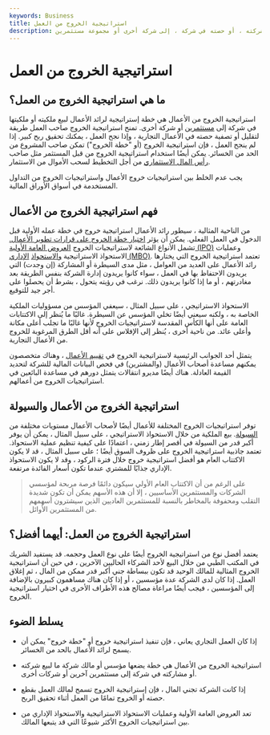 ```yaml
---
keywords: Business
title: استراتيجية الخروج من العمل
description: استراتيجية الخروج من الأعمال هي خطة يضعها المالك لبيع شركته ، أو حصته في شركة ، إلى شركة أخرى أو مجموعة مستثمرين.
---
```


# استراتيجية الخروج من العمل
## ما هي استراتيجية الخروج من العمل؟

استراتيجية الخروج من الأعمال هي خطة إستراتيجية لرائد الأعمال لبيع ملكيته أو ملكيتها في شركة إلى [مستثمرين](/investor) أو شركة أخرى. تمنح استراتيجية الخروج صاحب العمل طريقة لتقليل أو تصفية حصته في الأعمال التجارية ، وإذا نجح العمل ، يمكنك تحقيق ربح كبير. إذا لم ينجح العمل ، فإن استراتيجية الخروج (أو "خطة الخروج") تمكن صاحب المشروع من الحد من الخسائر. يمكن أيضًا استخدام استراتيجية الخروج من قبل المستثمر مثل صاحب [رأس المال الاستثماري](/venturecapitalist) من أجل التخطيط لسحب الأموال من الاستثمار.

يجب عدم الخلط بين استراتيجيات خروج الأعمال واستراتيجيات الخروج من التداول المستخدمة في أسواق الأوراق المالية.

## فهم استراتيجية الخروج من الأعمال

من الناحية المثالية ، سيطور رائد الأعمال استراتيجية خروج في خطة عمله الأولية قبل الدخول في العمل الفعلي. يمكن أن يؤثر [اختيار خطة الخروج على قرارات تطوير الأعمال.](/exit-option) تشمل الأنواع الشائعة لاستراتيجيات الخروج [العروض العامة الأولية (IPO)](/ipo) وعمليات الاستحواذ الاستراتيجية [والاستحواذ](/acquisition) [الإداري (MBO)](/mbo). تعتمد استراتيجية الخروج التي يختارها رائد الأعمال على العديد من العوامل ، مثل مدى السيطرة أو المشاركة (إن وجدت) التي يريدون الاحتفاظ بها في العمل ، سواء كانوا يريدون إدارة الشركة بنفس الطريقة بعد مغادرتهم ، أو ما إذا كانوا يريدون ذلك. نرغب في رؤيته يتحول ، بشرط أن يحصلوا على أجر جيد للتوقيع.

الاستحواذ الاستراتيجي ، على سبيل المثال ، سيعفي المؤسس من مسؤوليات الملكية الخاصة به ، ولكنه سيعني أيضًا تخلي المؤسس عن السيطرة. غالبًا ما يُنظر إلى الاكتتابات العامة على أنها الكأس المقدسة لاستراتيجيات الخروج لأنها غالبًا ما تجلب أعلى مكانة وأعلى عائد. من ناحية أخرى ، يُنظر إلى الإفلاس على أنه أقل الطرق المرغوبة للخروج من الأعمال التجارية.

يتمثل أحد الجوانب الرئيسية لاستراتيجية الخروج في [تقييم الأعمال](/business-valuation) ، وهناك متخصصون يمكنهم مساعدة أصحاب الأعمال (والمشترين) في فحص البيانات المالية للشركة لتحديد القيمة العادلة. هناك أيضًا مديرو انتقالات يتمثل دورهم في مساعدة البائعين في استراتيجيات الخروج من أعمالهم.

## استراتيجية الخروج من الأعمال والسيولة

توفر استراتيجيات الخروج المختلفة للأعمال أيضًا لأصحاب الأعمال مستويات مختلفة من [السيولة](/liquidity). بيع الملكية من خلال الاستحواذ الاستراتيجي ، على سبيل المثال ، يمكن أن يوفر أكبر قدر من السيولة في أقصر إطار زمني ، اعتمادًا على كيفية تنظيم عملية الاستحواذ. تعتمد جاذبية استراتيجية الخروج على ظروف السوق أيضًا ؛ على سبيل المثال ، قد لا يكون الاكتتاب العام هو أفضل استراتيجية خروج خلال فترة الركود ، وقد لا يكون الاستحواذ الإداري جذابًا للمشتري عندما تكون أسعار الفائدة مرتفعة.

> على الرغم من أن الاكتتاب العام الأولي سيكون دائمًا فرصة مربحة لمؤسسي الشركات والمستثمرين الأساسيين ، إلا أن هذه الأسهم يمكن أن تكون شديدة التقلب ومحفوفة بالمخاطر بالنسبة للمستثمرين العاديين الذين سيشترون أسهمهم من المستثمرين الأوائل.

>

## استراتيجية الخروج من العمل: أيهما أفضل؟

يعتمد أفضل نوع من استراتيجية الخروج أيضًا على نوع العمل وحجمه. قد يستفيد الشريك في المكتب الطبي من خلال البيع لأحد الشركاء الحاليين الآخرين ، في حين أن استراتيجية الخروج المثالية للمالك الوحيد قد تكون ببساطة جني أكبر قدر ممكن من المال ، ثم إغلاق العمل. إذا كان لدى الشركة عدة مؤسسين ، أو إذا كان هناك مساهمون كبيرون بالإضافة إلى المؤسسين ، فيجب أيضًا مراعاة مصالح هذه الأطراف الأخرى في اختيار استراتيجية الخروج.

## يسلط الضوء

- إذا كان العمل التجاري يعاني ، فإن تنفيذ استراتيجية خروج أو "خطة خروج" يمكن أن يسمح لرائد الأعمال بالحد من الخسائر.

- استراتيجية الخروج من الأعمال هي خطة يضعها مؤسس أو مالك شركة ما لبيع شركته أو مشاركته في شركة إلى مستثمرين آخرين أو شركات أخرى.

- إذا كانت الشركة تجني المال ، فإن إستراتيجية الخروج تسمح لمالك العمل بقطع حصته أو الخروج تمامًا من العمل أثناء تحقيق الربح.

- تعد العروض العامة الأولية وعمليات الاستحواذ الاستراتيجية والاستحواذ الإداري من بين استراتيجيات الخروج الأكثر شيوعًا التي قد يتبعها المالك.

